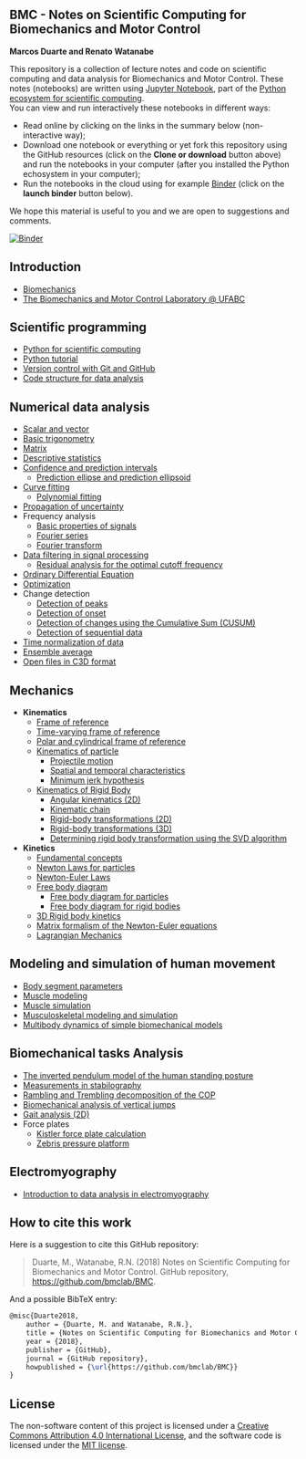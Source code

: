 BMC - Notes on Scientific Computing for Biomechanics and Motor Control  
----------------------------------------------------------------------

**Marcos Duarte and Renato Watanabe**

This repository is a collection of lecture notes and code on scientific computing and data analysis for Biomechanics and Motor Control. These notes (notebooks) are written using [Jupyter Notebook](http://jupyter.org/), part of the [Python ecosystem for scientific computing]( http://scipy.org/).  
You can view and run interactively these notebooks in different ways:   
- Read online by clicking on the links in the summary below (non-interactive way);   
- Download one notebook or everything or yet fork this repository using the GitHub resources (click on the **Clone or download** button above) and run the notebooks in your computer (after you installed the Python echosystem in your computer);  
- Run the notebooks in the cloud using for example [Binder](https://mybinder.org/) (click on the **launch binder** button below).  

We hope this material is useful to you and we are open to suggestions and comments.  

[![Binder](https://mybinder.org/badge_logo.svg)](https://mybinder.org/v2/gh/BMClab/BMC/master)

Introduction
------------

* [Biomechanics](http://nbviewer.jupyter.org/github/bmclab/BMC/blob/master/notebooks/Biomechanics.ipynb)  
* [The Biomechanics and Motor Control Laboratory @ UFABC](http://nbviewer.jupyter.org/github/bmclab/BMC/blob/master/notebooks/BMClab.ipynb)  

Scientific programming
----------------------

* [Python for scientific computing](http://nbviewer.jupyter.org/github/bmclab/BMC/blob/master/notebooks/PythonForScientificComputing.ipynb)  
* [Python tutorial](http://nbviewer.jupyter.org/github/bmclab/BMC/blob/master/notebooks/PythonTutorial.ipynb)
* [Version control with Git and GitHub](http://nbviewer.jupyter.org/github/bmclab/BMC/blob/master/notebooks/VersionControlGitGitHub.ipynb)  
* [Code structure for data analysis](http://nbviewer.jupyter.org/github/bmclab/BMC/blob/master/notebooks/CodeStructure.ipynb)  

Numerical data analysis
-----------------------

* [Scalar and vector](http://nbviewer.jupyter.org/github/bmclab/BMC/blob/master/notebooks/ScalarVector.ipynb)  
* [Basic trigonometry](http://nbviewer.jupyter.org/github/bmclab/BMC/blob/master/notebooks/TrigonometryBasics.ipynb)  
* [Matrix](http://nbviewer.jupyter.org/github/bmclab/BMC/blob/master/notebooks/Matrix.ipynb)  
* [Descriptive statistics](http://nbviewer.jupyter.org/github/bmclab/BMC/blob/master/notebooks/Statistics-Descriptive.ipynb)  
* [Confidence and prediction intervals](http://nbviewer.jupyter.org/github/bmclab/BMC/blob/master/notebooks/ConfidencePredictionIntervals.ipynb)  
  * [Prediction ellipse and prediction ellipsoid](http://nbviewer.jupyter.org/github/bmclab/BMC/blob/master/notebooks/PredictionEllipseEllipsoid.ipynb)  
* [Curve fitting](http://nbviewer.jupyter.org/github/bmclab/BMC/blob/master/notebooks/CurveFitting.ipynb)  
  * [Polynomial fitting](http://nbviewer.jupyter.org/github/bmclab/BMC/blob/master/notebooks/PolynomialFitting.ipynb)  
* [Propagation of uncertainty](http://nbviewer.jupyter.org/github/bmclab/BMC/blob/master/notebooks/Propagation%20of%20uncertainty.ipynb)  
* Frequency analysis  
  * [Basic properties of signals](http://nbviewer.jupyter.org/github/bmclab/BMC/blob/master/notebooks/SignalBasicProperties.ipynb)  
  * [Fourier series](http://nbviewer.jupyter.org/github/bmclab/BMC/blob/master/notebooks/FourierSeries.ipynb)
  * [Fourier transform](http://nbviewer.jupyter.org/github/bmclab/BMC/blob/master/notebooks/FourierTransform.ipynb)
* [Data filtering in signal processing](http://nbviewer.jupyter.org/github/bmclab/BMC/blob/master/notebooks/DataFiltering.ipynb)  
  * [Residual analysis for the optimal cutoff frequency](http://nbviewer.jupyter.org/github/bmclab/BMC/blob/master/notebooks/ResidualAnalysis.ipynb)  
* [Ordinary Differential Equation](http://nbviewer.jupyter.org/github/bmclab/BMC/blob/master/notebooks/OrdinaryDifferentialEquation.ipynb)  
* [Optimization](http://nbviewer.jupyter.org/github/bmclab/BMC/blob/master/notebooks/Optimization.ipynb)  
* Change detection  
  * [Detection of peaks](http://nbviewer.jupyter.org/github/bmclab/BMC/blob/master/notebooks/DetectPeaks.ipynb)  
  * [Detection of onset](http://nbviewer.jupyter.org/github/bmclab/BMC/blob/master/notebooks/DetectOnset.ipynb)  
  * [Detection of changes using the Cumulative Sum (CUSUM)](http://nbviewer.jupyter.org/github/bmclab/BMC/blob/master/notebooks/DetectCUSUM.ipynb)  
  * [Detection of sequential data](http://nbviewer.jupyter.org/github/bmclab/BMC/blob/master/notebooks/detect_seq.ipynb)  
* [Time normalization of data](http://nbviewer.jupyter.org/github/bmclab/BMC/blob/master/notebooks/TimeNormalization.ipynb)  
* [Ensemble average](http://nbviewer.jupyter.org/github/bmclab/BMC/blob/master/notebooks/EnsembleAverage.ipynb)  
* [Open files in C3D format](http://nbviewer.jupyter.org/github/bmclab/BMC/blob/master/notebooks/OpenC3Dfile.ipynb)  

Mechanics
---------

* **Kinematics**  
  * [Frame of reference](http://nbviewer.jupyter.org/github/bmclab/BMC/blob/master/notebooks/ReferenceFrame.ipynb)  
  * [Time-varying frame of reference](http://nbviewer.jupyter.org/github/bmclab/BMC/blob/master/notebooks/Time-varying%20frames.ipynb)
  * [Polar and cylindrical frame of reference ](https://nbviewer.jupyter.org/github/BMClab/bmc/blob/master/notebooks/PolarCoordinates.ipynb)
  * [Kinematics of particle](http://nbviewer.jupyter.org/github/bmclab/BMC/blob/master/notebooks/KinematicsParticle.ipynb)  
    * [Projectile motion](http://nbviewer.jupyter.org/github/bmclab/BMC/blob/master/notebooks/ProjectileMotion.ipynb)  
    * [Spatial and temporal characteristics](http://nbviewer.jupyter.org/github/bmclab/BMC/blob/master/notebooks/SpatialTemporalCharacteristcs.ipynb)  
    * [Minimum jerk hypothesis](http://nbviewer.jupyter.org/github/bmclab/BMC/blob/master/notebooks/MinimumJerkHypothesis.ipynb)  
  * [Kinematics of Rigid Body](https://nbviewer.jupyter.org/github/BMClab/bmc/blob/master/notebooks/KinematicsOfRigidBody.ipynb)  
    - [Angular kinematics (2D)](http://nbviewer.jupyter.org/github/bmclab/BMC/blob/master/notebooks/KinematicsAngular2D.ipynb)  
    - [Kinematic chain](http://nbviewer.jupyter.org/github/bmclab/BMC/blob/master/notebooks/KinematicChain.ipynb)  
    - [Rigid-body transformations (2D)](http://nbviewer.jupyter.org/github/bmclab/BMC/blob/master/notebooks/Transformation2D.ipynb)  
    - [Rigid-body transformations (3D)](http://nbviewer.jupyter.org/github/bmclab/BMC/blob/master/notebooks/Transformation3D.ipynb)  
    - [Determining rigid body transformation using the SVD algorithm](http://nbviewer.jupyter.org/github/bmclab/BMC/blob/master/notebooks/SVDalgorithm.ipynb)  
* **Kinetics**  
  * [Fundamental concepts](http://nbviewer.jupyter.org/github/bmclab/BMC/blob/master/notebooks/KineticsFundamentalConcepts.ipynb)
  * [Newton Laws for particles](https://nbviewer.jupyter.org/github/BMClab/bmc/blob/master/notebooks/newtonLawForParticles.ipynb)
  * [Newton-Euler Laws](https://nbviewer.jupyter.org/github/BMClab/bmc/blob/7d5b047524fc3393bf7edd59b557909403a50e09/notebooks/newton_euler_equations.ipynb)
  * [Free body diagram](http://nbviewer.jupyter.org/github/bmclab/BMC/blob/master/notebooks/FreeBodyDiagram.ipynb)
    - [Free body diagram for particles](https://nbviewer.jupyter.org/github/BMClab/bmc/blob/master/notebooks/FBDParticles.ipynb)
    - [Free body diagram for rigid bodies](https://nbviewer.jupyter.org/github/BMClab/bmc/blob/master/notebooks/FreeBodyDiagramForRigidBodies.ipynb)
  * [3D Rigid body kinetics](https://nbviewer.jupyter.org/github/BMClab/bmc/blob/master/notebooks/Tridimensional%20rigid%20body%20Kinetics.ipynb)
  * [Matrix formalism of the Newton-Euler equations](https://nbviewer.jupyter.org/github/BMClab/bmc/blob/master/notebooks/MatrixFormalism.ipynb)  
  * [Lagrangian Mechanics](http://nbviewer.jupyter.org/github/bmclab/BMC/blob/master/notebooks/lagrangian_mechanics.ipynb)  

Modeling and simulation of human movement
-----------------------------------------
* [Body segment parameters](http://nbviewer.jupyter.org/github/bmclab/BMC/blob/master/notebooks/BodySegmentParameters.ipynb)
* [Muscle modeling](http://nbviewer.jupyter.org/github/bmclab/BMC/blob/master/notebooks/MuscleModeling.ipynb)  
* [Muscle simulation](http://nbviewer.jupyter.org/github/bmclab/BMC/blob/master/notebooks/MuscleSimulation.ipynb)  
* [Musculoskeletal modeling and simulation](http://nbviewer.jupyter.org/github/bmclab/BMC/blob/master/notebooks/MusculoskeletaModelingSimulation.ipynb)  
* [Multibody dynamics of simple biomechanical models](http://nbviewer.jupyter.org/github/bmclab/BMC/blob/master/notebooks/MultibodyDynamics.ipynb)  

Biomechanical tasks Analysis
----------------------------

  * [The inverted pendulum model of the human standing posture](http://nbviewer.jupyter.org/github/bmclab/BMC/blob/master/notebooks/IP_Model.ipynb)
  * [Measurements in stabilography](http://nbviewer.jupyter.org/github/bmclab/BMC/blob/master/notebooks/Stabilography.ipynb)  
  * [Rambling and Trembling decomposition of the COP](http://nbviewer.jupyter.org/github/bmclab/BMC/blob/master/notebooks/IEP.ipynb)  
  * [Biomechanical analysis of vertical jumps](http://nbviewer.jupyter.org/github/bmclab/BMC/blob/master/notebooks/VerticalJump.ipynb) 
  * [Gait analysis (2D)](http://nbviewer.jupyter.org/github/bmclab/BMC/blob/master/notebooks/GaitAnalysis2D.ipynb)  
  * Force plates  
    - [Kistler force plate calculation](http://nbviewer.jupyter.org/github/bmclab/BMC/blob/master/notebooks/KistlerForcePlateCalculation.ipynb)  
    - [Zebris pressure platform](http://nbviewer.jupyter.org/github/bmclab/BMC/blob/master/notebooks/ReadZebrisPressurePlatformASCIIfiles.ipynb)  

Electromyography
----------------

* [Introduction to data analysis in electromyography](http://nbviewer.jupyter.org/github/bmclab/BMC/blob/master/notebooks/Electromyography.ipynb)  

How to cite this work
---------------------

Here is a suggestion to cite this GitHub repository:

> Duarte, M., Watanabe, R.N. (2018) Notes on Scientific Computing for Biomechanics and Motor Control. GitHub repository, https://github.com/bmclab/BMC.

And a possible BibTeX entry:

```tex
@misc{Duarte2018,  
    author = {Duarte, M. and Watanabe, R.N.},
    title = {Notes on Scientific Computing for Biomechanics and Motor Control},  
    year = {2018},  
    publisher = {GitHub},  
    journal = {GitHub repository},  
    howpublished = {\url{https://github.com/bmclab/BMC}}  
}
```

License
-------

The non-software content of this project is licensed under a [Creative Commons Attribution 4.0 International License](http://creativecommons.org/licenses/by/4.0/), and the software code is licensed under the [MIT license](https://opensource.org/licenses/mit-license.php).
